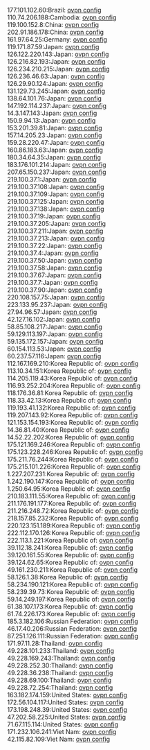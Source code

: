177.101.102.60:Brazil: [ovpn config](vpn/177_101_102_60.ovpn)  
110.74.206.188:Cambodia: [ovpn config](vpn/110_74_206_188.ovpn)  
119.100.152.8:China: [ovpn config](vpn/119_100_152_8.ovpn)  
202.91.186.178:China: [ovpn config](vpn/202_91_186_178.ovpn)  
161.97.64.25:Germany: [ovpn config](vpn/161_97_64_25.ovpn)  
119.171.87.59:Japan: [ovpn config](vpn/119_171_87_59.ovpn)  
126.122.220.143:Japan: [ovpn config](vpn/126_122_220_143.ovpn)  
126.216.82.193:Japan: [ovpn config](vpn/126_216_82_193.ovpn)  
126.234.210.215:Japan: [ovpn config](vpn/126_234_210_215.ovpn)  
126.236.46.63:Japan: [ovpn config](vpn/126_236_46_63.ovpn)  
126.29.90.124:Japan: [ovpn config](vpn/126_29_90_124.ovpn)  
131.129.73.245:Japan: [ovpn config](vpn/131_129_73_245.ovpn)  
138.64.101.76:Japan: [ovpn config](vpn/138_64_101_76.ovpn)  
147.192.114.237:Japan: [ovpn config](vpn/147_192_114_237.ovpn)  
14.3.147.143:Japan: [ovpn config](vpn/14_3_147_143.ovpn)  
150.9.94.13:Japan: [ovpn config](vpn/150_9_94_13.ovpn)  
153.201.39.81:Japan: [ovpn config](vpn/153_201_39_81.ovpn)  
157.14.205.23:Japan: [ovpn config](vpn/157_14_205_23.ovpn)  
159.28.220.47:Japan: [ovpn config](vpn/159_28_220_47.ovpn)  
160.86.183.63:Japan: [ovpn config](vpn/160_86_183_63.ovpn)  
180.34.64.35:Japan: [ovpn config](vpn/180_34_64_35.ovpn)  
183.176.101.214:Japan: [ovpn config](vpn/183_176_101_214.ovpn)  
207.65.150.237:Japan: [ovpn config](vpn/207_65_150_237.ovpn)  
219.100.37.1:Japan: [ovpn config](vpn/219_100_37_1.ovpn)  
219.100.37.108:Japan: [ovpn config](vpn/219_100_37_108.ovpn)  
219.100.37.109:Japan: [ovpn config](vpn/219_100_37_109.ovpn)  
219.100.37.125:Japan: [ovpn config](vpn/219_100_37_125.ovpn)  
219.100.37.138:Japan: [ovpn config](vpn/219_100_37_138.ovpn)  
219.100.37.19:Japan: [ovpn config](vpn/219_100_37_19.ovpn)  
219.100.37.205:Japan: [ovpn config](vpn/219_100_37_205.ovpn)  
219.100.37.211:Japan: [ovpn config](vpn/219_100_37_211.ovpn)  
219.100.37.213:Japan: [ovpn config](vpn/219_100_37_213.ovpn)  
219.100.37.22:Japan: [ovpn config](vpn/219_100_37_22.ovpn)  
219.100.37.4:Japan: [ovpn config](vpn/219_100_37_4.ovpn)  
219.100.37.50:Japan: [ovpn config](vpn/219_100_37_50.ovpn)  
219.100.37.58:Japan: [ovpn config](vpn/219_100_37_58.ovpn)  
219.100.37.67:Japan: [ovpn config](vpn/219_100_37_67.ovpn)  
219.100.37.7:Japan: [ovpn config](vpn/219_100_37_7.ovpn)  
219.100.37.90:Japan: [ovpn config](vpn/219_100_37_90.ovpn)  
220.108.157.75:Japan: [ovpn config](vpn/220_108_157_75.ovpn)  
223.133.95.237:Japan: [ovpn config](vpn/223_133_95_237.ovpn)  
27.94.96.57:Japan: [ovpn config](vpn/27_94_96_57.ovpn)  
42.127.16.102:Japan: [ovpn config](vpn/42_127_16_102.ovpn)  
58.85.108.217:Japan: [ovpn config](vpn/58_85_108_217.ovpn)  
59.129.113.197:Japan: [ovpn config](vpn/59_129_113_197.ovpn)  
59.135.172.157:Japan: [ovpn config](vpn/59_135_172_157.ovpn)  
60.154.113.53:Japan: [ovpn config](vpn/60_154_113_53.ovpn)  
60.237.57.116:Japan: [ovpn config](vpn/60_237_57_116.ovpn)  
112.167.169.210:Korea Republic of: [ovpn config](vpn/112_167_169_210.ovpn)  
113.10.34.151:Korea Republic of: [ovpn config](vpn/113_10_34_151.ovpn)  
114.205.119.43:Korea Republic of: [ovpn config](vpn/114_205_119_43.ovpn)  
116.93.252.204:Korea Republic of: [ovpn config](vpn/116_93_252_204.ovpn)  
118.176.36.81:Korea Republic of: [ovpn config](vpn/118_176_36_81.ovpn)  
118.33.42.13:Korea Republic of: [ovpn config](vpn/118_33_42_13.ovpn)  
119.193.41.132:Korea Republic of: [ovpn config](vpn/119_193_41_132.ovpn)  
119.207.143.92:Korea Republic of: [ovpn config](vpn/119_207_143_92.ovpn)  
121.153.154.193:Korea Republic of: [ovpn config](vpn/121_153_154_193.ovpn)  
14.36.81.40:Korea Republic of: [ovpn config](vpn/14_36_81_40.ovpn)  
14.52.22.202:Korea Republic of: [ovpn config](vpn/14_52_22_202.ovpn)  
175.121.169.246:Korea Republic of: [ovpn config](vpn/175_121_169_246.ovpn)  
175.123.228.246:Korea Republic of: [ovpn config](vpn/175_123_228_246.ovpn)  
175.211.76.244:Korea Republic of: [ovpn config](vpn/175_211_76_244.ovpn)  
175.215.101.226:Korea Republic of: [ovpn config](vpn/175_215_101_226.ovpn)  
1.227.207.231:Korea Republic of: [ovpn config](vpn/1_227_207_231.ovpn)  
1.242.190.147:Korea Republic of: [ovpn config](vpn/1_242_190_147.ovpn)  
1.250.64.95:Korea Republic of: [ovpn config](vpn/1_250_64_95.ovpn)  
210.183.111.55:Korea Republic of: [ovpn config](vpn/210_183_111_55.ovpn)  
211.176.191.177:Korea Republic of: [ovpn config](vpn/211_176_191_177.ovpn)  
211.216.248.72:Korea Republic of: [ovpn config](vpn/211_216_248_72.ovpn)  
218.157.85.232:Korea Republic of: [ovpn config](vpn/218_157_85_232.ovpn)  
220.123.151.189:Korea Republic of: [ovpn config](vpn/220_123_151_189.ovpn)  
222.112.170.126:Korea Republic of: [ovpn config](vpn/222_112_170_126.ovpn)  
222.113.1.221:Korea Republic of: [ovpn config](vpn/222_113_1_221.ovpn)  
39.112.18.241:Korea Republic of: [ovpn config](vpn/39_112_18_241.ovpn)  
39.120.161.55:Korea Republic of: [ovpn config](vpn/39_120_161_55.ovpn)  
39.124.62.65:Korea Republic of: [ovpn config](vpn/39_124_62_65.ovpn)  
49.161.230.211:Korea Republic of: [ovpn config](vpn/49_161_230_211.ovpn)  
58.126.1.38:Korea Republic of: [ovpn config](vpn/58_126_1_38.ovpn)  
58.234.190.121:Korea Republic of: [ovpn config](vpn/58_234_190_121.ovpn)  
58.239.39.73:Korea Republic of: [ovpn config](vpn/58_239_39_73.ovpn)  
59.14.249.197:Korea Republic of: [ovpn config](vpn/59_14_249_197.ovpn)  
61.38.107.173:Korea Republic of: [ovpn config](vpn/61_38_107_173.ovpn)  
61.74.226.173:Korea Republic of: [ovpn config](vpn/61_74_226_173.ovpn)  
185.3.182.106:Russian Federation: [ovpn config](vpn/185_3_182_106.ovpn)  
46.17.40.206:Russian Federation: [ovpn config](vpn/46_17_40_206.ovpn)  
87.251.126.111:Russian Federation: [ovpn config](vpn/87_251_126_111.ovpn)  
171.97.11.28:Thailand: [ovpn config](vpn/171_97_11_28.ovpn)  
49.228.101.233:Thailand: [ovpn config](vpn/49_228_101_233.ovpn)  
49.228.169.243:Thailand: [ovpn config](vpn/49_228_169_243.ovpn)  
49.228.252.30:Thailand: [ovpn config](vpn/49_228_252_30.ovpn)  
49.228.36.238:Thailand: [ovpn config](vpn/49_228_36_238.ovpn)  
49.228.69.100:Thailand: [ovpn config](vpn/49_228_69_100.ovpn)  
49.228.72.254:Thailand: [ovpn config](vpn/49_228_72_254.ovpn)  
163.182.174.159:United States: [ovpn config](vpn/163_182_174_159.ovpn)  
172.56.104.117:United States: [ovpn config](vpn/172_56_104_117.ovpn)  
173.198.248.39:United States: [ovpn config](vpn/173_198_248_39.ovpn)  
47.202.58.225:United States: [ovpn config](vpn/47_202_58_225.ovpn)  
71.67.115.114:United States: [ovpn config](vpn/71_67_115_114.ovpn)  
171.232.106.241:Viet Nam: [ovpn config](vpn/171_232_106_241.ovpn)  
42.115.82.109:Viet Nam: [ovpn config](vpn/42_115_82_109.ovpn)  
